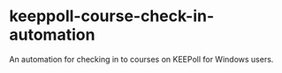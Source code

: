 # keeppoll-course-check-in-automation
An automation for checking in to courses on KEEPoll for Windows users.
